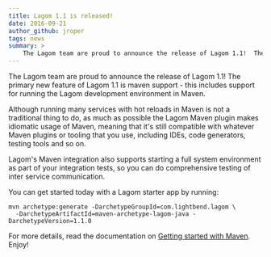 ```yaml
---
title: Lagom 1.1 is released!
date: 2016-09-21
author_github: jroper
tags: news
summary: >
    The Lagom team are proud to announce the release of Lagom 1.1!  The primary new feature of Lagom 1.1 is maven support - this includes support for running the Lagom development environment in Maven.
---
```


The Lagom team are proud to announce the release of Lagom 1.1!  The primary new feature of Lagom 1.1 is maven support - this includes support for running the Lagom development environment in Maven.

Although running many services with hot reloads in Maven is not a traditional thing to do, as much as possible the Lagom Maven plugin makes idiomatic usage of Maven, meaning that it's still compatible with whatever Maven plugins or tooling that you use, including IDEs, code generators, testing tools and so on.

Lagom's Maven integration also supports starting a full system environment as part of your integration tests, so you can do comprehensive testing of inter service communication.

You can get started today with a Lagom starter app by running:

```
mvn archetype:generate -DarchetypeGroupId=com.lightbend.lagom \
  -DarchetypeArtifactId=maven-archetype-lagom-java -DarchetypeVersion=1.1.0
```

For more details, read the documentation on [Getting started with Maven](/documentation/1.1.x/java/GettingStartedMaven.html).  Enjoy!
